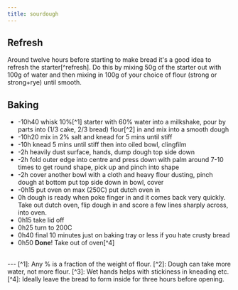 ```yaml
---
title: sourdough
---
```


## Refresh
Around twelve hours before starting to make bread it's a good idea to refresh the starter[^refresh]. Do this by mixing 50g of the starter out with 100g of water and then mixing in 100g of your choice of flour (strong or strong+rye) until smooth.


## Baking

* -10h40 whisk 10%[^1] starter with 60% water into a milkshake, pour by parts into (1/3 cake, 2/3 bread) flour[^2] in and mix into a smooth dough 
* -10h20 mix in 2% salt and knead for 5 mins until stiff
* -10h knead 5 mins until stiff then into oiled bowl, clingfilm
* -2h heavily dust surface, hands, dump dough top side down
* -2h fold outer edge into centre and press down with palm around 7-10 times to get round shape, pick up and pinch into shape
* -2h cover another bowl with a cloth and heavy flour dusting, pinch dough at bottom put top side down in bowl, cover
* -0h15 put oven on max (250C) put dutch oven in
* 0h dough is ready when poke finger in and it comes back very quickly. Take out dutch oven, flip dough in and score a few lines sharply across, into oven.
* 0h15 take lid off
* 0h25 turn to 200C 
* 0h40 final 10 minutes just on baking tray or less if you hate crusty bread
* 0h50 **Done**! Take out of oven[^4]

<br>
---
[^1]: Any % is a fraction of the weight of flour.
[^2]: Dough can take more water, not more flour.
[^3]: Wet hands helps with stickiness in kneading etc.
[^4]: Ideally leave the bread to form inside for three hours before opening.
